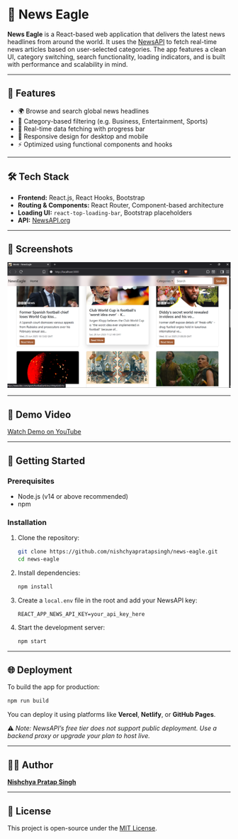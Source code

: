 # 🦅 News Eagle

**News Eagle** is a React-based web application that delivers the latest news headlines from around the world. It uses the [NewsAPI](https://newsapi.org) to fetch real-time news articles based on user-selected categories. The app features a clean UI, category switching, search functionality, loading indicators, and is built with performance and scalability in mind.

---

## 🔧 Features

* 🌍 Browse and search global news headlines
* 📰 Category-based filtering (e.g. Business, Entertainment, Sports)
* 🔄 Real-time data fetching with progress bar
* 📱 Responsive design for desktop and mobile
* ⚡ Optimized using functional components and hooks

---

## 🛠️ Tech Stack

* **Frontend:** React.js, React Hooks, Bootstrap
* **Routing & Components:** React Router, Component-based architecture
* **Loading UI:** `react-top-loading-bar`, Bootstrap placeholders
* **API:** [NewsAPI.org](https://newsapi.org)

---

## 📸 Screenshots

![Homepage](./assets/screenshot1.png)

---

## 🎥 Demo Video

[Watch Demo on YouTube](https://www.youtube.com/watch?v=yCM9lcJ5w6E)

---

## 🚀 Getting Started

### Prerequisites

* Node.js (v14 or above recommended)
* npm

### Installation

1. Clone the repository:

   ```bash
   git clone https://github.com/nishchyapratapsingh/news-eagle.git
   cd news-eagle
   ```

2. Install dependencies:

   ```bash
   npm install
   ```

3. Create a `local.env` file in the root and add your NewsAPI key:

   ```
   REACT_APP_NEWS_API_KEY=your_api_key_here
   ```

4. Start the development server:

   ```bash
   npm start
   ```

---

## 🌐 Deployment

To build the app for production:

```bash
npm run build
```

You can deploy it using platforms like **Vercel**, **Netlify**, or **GitHub Pages**.

⚠️ *Note: NewsAPI’s free tier does not support public deployment. Use a backend proxy or upgrade your plan to host live.*

---

## 👨‍💻 Author

**[Nishchya Pratap Singh](https://github.com/nishchyapratapsingh)**

---

## 📄 License

This project is open-source under the [MIT License](LICENSE).

